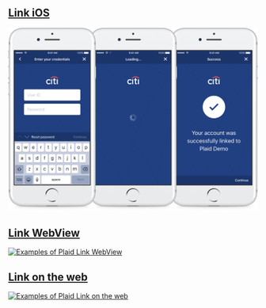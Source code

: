 ## [Link iOS](ios)

[![Examples of Plaid Link iOS](/ios/docs/images/link-ios-citi.jpg)](ios)

## [Link WebView](webviews)

[![Examples of Plaid Link WebView](https://plaid.com/images/docs/link-docs-image-2.jpg)](webviews)

## [Link on the web](web)

[![Examples of Plaid Link on the web](https://blog.plaid.com/assets/csa_lineup.jpg)](web)

